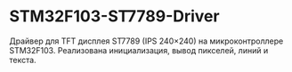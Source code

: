 # STM32F103-ST7789-Driver
Драйвер для TFT дисплея ST7789 (IPS 240×240) на микроконтроллере STM32F103. Реализована инициализация, вывод пикселей, линий и текста.
